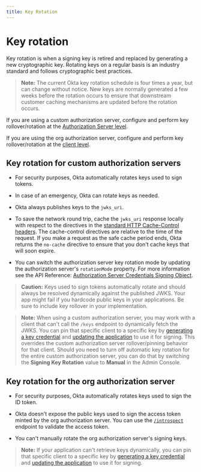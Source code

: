 ```yaml
---
title: Key Rotation
---
```

# Key rotation

Key rotation is when a signing key is retired and replaced by generating a new cryptographic key. Rotating keys on a regular basis is an industry standard and follows cryptographic best practices.

> **Note:** The current Okta key rotation schedule is four times a year, but can change without notice. New keys are normally generated a few weeks before the rotation occurs to ensure that downstream customer caching mechanisms are updated before the rotation occurs.

If you are using a custom authorization server, configure and perform key rollover/rotation at the [Authorization Server level](/docs/reference/api/authorization-servers/#credentials-object).

If you are using the org authorization server, configure and perform key rollover/rotation at the [client level](https://developer.okta.com/docs/api/openapi/okta-management/management/tag/ApplicationCredentials/#tag/ApplicationCredentials/operation/generateApplicationKey).

## Key rotation for custom authorization servers

* For security purposes, Okta automatically rotates keys used to sign tokens.

* In case of an emergency, Okta can rotate keys as needed.

* Okta always publishes keys to the `jwks_uri`.

* To save the network round trip, cache the `jwks_uri` response locally with respect to the directives in the [standard HTTP Cache-Control headers](https://developer.mozilla.org/en-US/docs/Web/HTTP/Headers/Cache-Control). The cache-control directives are relative to the time of the request. If you make a request as the safe cache period ends, Okta returns the `no-cache` directive to ensure that you don't cache keys that will soon expire.

* You can switch the authorization server key rotation mode by updating the authorization server's `rotationMode` property. For more information see the API Reference: [Authorization Server Credentials Signing Object](/docs/reference/api/authorization-servers/#credentials-object).

> **Caution:** Keys used to sign tokens automatically rotate and should always be resolved dynamically against the published JWKS. Your app might fail if you hardcode public keys in your applications. Be sure to include key rollover in your implementation.

> **Note:** When using a custom authorization server, you may work with a client that can't call the `/keys` endpoint to dynamically fetch the JWKS. You can pin that specific client to a specific key by [generating a key credential](https://developer.okta.com/docs/api/openapi/okta-management/management/tag/ApplicationCredentials/#tag/ApplicationCredentials/operation/generateApplicationKey) and [updating the application](https://developer.okta.com/docs/api/openapi/okta-management/management/tag/Application/#tag/Application/operation/replaceApplication) to use it for signing. This overrides the custom authorization server rollover/pinning behavior for that client. Should you need to turn off automatic key rotation for the entire custom authorization server, you can do that by switching the **Signing Key Rotation** value to **Manual** in the Admin Console.

## Key rotation for the org authorization server

* For security purposes, Okta automatically rotates keys used to sign the ID token.

* Okta doesn't expose the public keys used to sign the access token minted by the org authorization server. You can use the [`/introspect`](/docs/reference/api/oidc/#introspect) endpoint to validate the access token.

* You can't manually rotate the org authorization server's signing keys.

> **Note:** If your application can't retrieve keys dynamically, you can pin that specific client to a specific key by [generating a key credential](https://developer.okta.com/docs/api/openapi/okta-management/management/tag/ApplicationCredentials/#tag/ApplicationCredentials/operation/generateApplicationKey) and [updating the application](/https://developer.okta.com/docs/api/openapi/okta-management/management/tag/Application/#tag/Application/operation/replaceApplication) to use it for signing.
